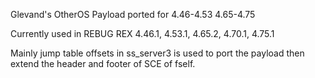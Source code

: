 Glevand's OtherOS Payload ported for 
4.46-4.53 
4.65-4.75 

Currently used in REBUG REX 4.46.1, 4.53.1, 4.65.2, 4.70.1, 4.75.1

Mainly jump table offsets in ss_server3 is used to port the payload
then extend the header and footer of SCE of fself.
